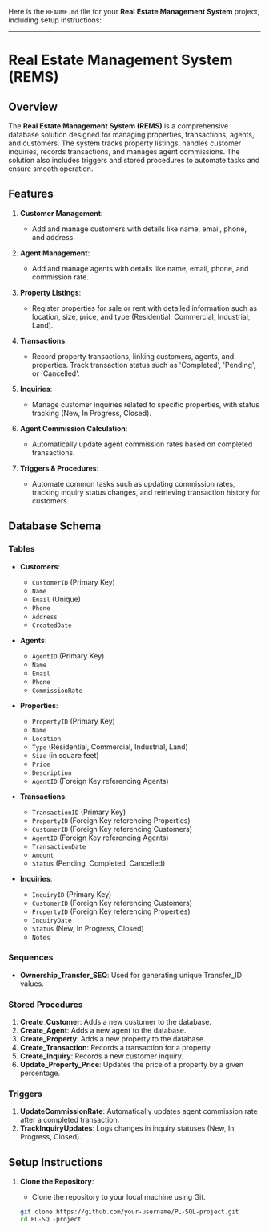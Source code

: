 Here is the `README.md` file for your **Real Estate Management System** project, including setup instructions:

---

# Real Estate Management System (REMS)

## Overview

The **Real Estate Management System (REMS)** is a comprehensive database solution designed for managing properties, transactions, agents, and customers. The system tracks property listings, handles customer inquiries, records transactions, and manages agent commissions. The solution also includes triggers and stored procedures to automate tasks and ensure smooth operation.

## Features

1. **Customer Management**:
   - Add and manage customers with details like name, email, phone, and address.
   
2. **Agent Management**:
   - Add and manage agents with details like name, email, phone, and commission rate.
   
3. **Property Listings**:
   - Register properties for sale or rent with detailed information such as location, size, price, and type (Residential, Commercial, Industrial, Land).

4. **Transactions**:
   - Record property transactions, linking customers, agents, and properties. Track transaction status such as 'Completed', 'Pending', or 'Cancelled'.

5. **Inquiries**:
   - Manage customer inquiries related to specific properties, with status tracking (New, In Progress, Closed).

6. **Agent Commission Calculation**:
   - Automatically update agent commission rates based on completed transactions.

7. **Triggers & Procedures**:
   - Automate common tasks such as updating commission rates, tracking inquiry status changes, and retrieving transaction history for customers.

## Database Schema

### Tables

- **Customers**:
  - `CustomerID` (Primary Key)
  - `Name`
  - `Email` (Unique)
  - `Phone`
  - `Address`
  - `CreatedDate`

- **Agents**:
  - `AgentID` (Primary Key)
  - `Name`
  - `Email`
  - `Phone`
  - `CommissionRate`

- **Properties**:
  - `PropertyID` (Primary Key)
  - `Name`
  - `Location`
  - `Type` (Residential, Commercial, Industrial, Land)
  - `Size` (in square feet)
  - `Price`
  - `Description`
  - `AgentID` (Foreign Key referencing Agents)

- **Transactions**:
  - `TransactionID` (Primary Key)
  - `PropertyID` (Foreign Key referencing Properties)
  - `CustomerID` (Foreign Key referencing Customers)
  - `AgentID` (Foreign Key referencing Agents)
  - `TransactionDate`
  - `Amount`
  - `Status` (Pending, Completed, Cancelled)

- **Inquiries**:
  - `InquiryID` (Primary Key)
  - `CustomerID` (Foreign Key referencing Customers)
  - `PropertyID` (Foreign Key referencing Properties)
  - `InquiryDate`
  - `Status` (New, In Progress, Closed)
  - `Notes`

### Sequences

- **Ownership_Transfer_SEQ**: Used for generating unique Transfer_ID values.

### Stored Procedures

1. **Create_Customer**: Adds a new customer to the database.
2. **Create_Agent**: Adds a new agent to the database.
3. **Create_Property**: Adds a new property to the database.
4. **Create_Transaction**: Records a transaction for a property.
5. **Create_Inquiry**: Records a new customer inquiry.
6. **Update_Property_Price**: Updates the price of a property by a given percentage.

### Triggers

1. **UpdateCommissionRate**: Automatically updates agent commission rate after a completed transaction.
2. **TrackInquiryUpdates**: Logs changes in inquiry statuses (New, In Progress, Closed).
   
## Setup Instructions





1. **Clone the Repository**:
   - Clone the repository to your local machine using Git.
   
   ```bash
   git clone https://github.com/your-username/PL-SQL-project.git
   cd PL-SQL-project
   ```


